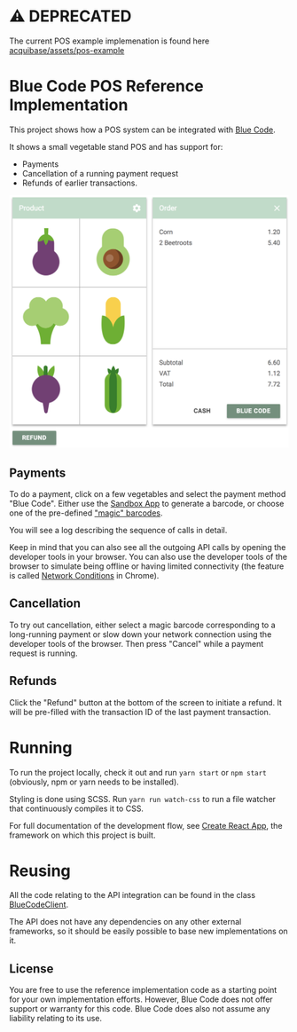# ⚠️ DEPRECATED

The current POS example implemenation is found here [acquibase/assets/pos-example](https://github.com/bluecodecom/acquibase/tree/master/assets/pos-example)


# Blue Code POS Reference Implementation

This project shows how a POS system can be integrated with [Blue Code](http://bluecode.com/).

It shows a small vegetable stand POS and has support for:

  * Payments
  * Cancellation of a running payment request
  * Refunds of earlier transactions.

![Screenshot](public/img/screenshot.png "Screenshot")


## Payments

To do a payment, click on a few vegetables and select the payment method "Blue Code". 
Either use the [Sandbox App](https://bluecodepayment.readme.io/v4/docs/getting-started-1#section-sandbox-app) 
to generate a barcode, or choose one of the pre-defined ["magic" barcodes](https://bluecodepayment.readme.io/v4/docs/getting-started-1#section-magic-barcodes).

You will see a log describing the sequence of calls in detail.

Keep in mind that you can also see all the outgoing API calls by opening the developer tools in your browser.
You can also use the developer tools of the browser to simulate being offline or having limited connectivity
(the feature is called [Network Conditions](https://developers.google.com/web/tools/chrome-devtools/network-performance/network-conditions) in Chrome).

## Cancellation

To try out cancellation, either select a magic barcode corresponding to a long-running payment or slow down your
network connection using the developer tools of the browser. Then press "Cancel" while a payment request is running.

## Refunds

Click the "Refund" button at the bottom of the screen to initiate a refund. It will be pre-filled with the transaction
ID of the last payment transaction.

# Running

To run the project locally, check it out and run `yarn start` or `npm start` (obviously, npm or yarn needs to be installed). 

Styling is done using SCSS. Run `yarn run watch-css` to run a file watcher that continuously compiles it to CSS.

For full documentation of the development flow, see [Create React App](https://github.com/facebook/create-react-app), the framework on which this project is built.

# Reusing

All the code relating to the API integration can be found in the class [BlueCodeClient](https://github.com/bluecodecom/pos-example/blob/master/src/client/BlueCodeClient.js). 

The API does not have any dependencies on any other external frameworks, so it should be easily possible to base new implementations on it.

## License

You are free to use the reference implementation code as a starting point for your own implementation efforts. However, Blue Code does not offer support or warranty for this code. Blue Code does also not assume any liability relating to its use.
